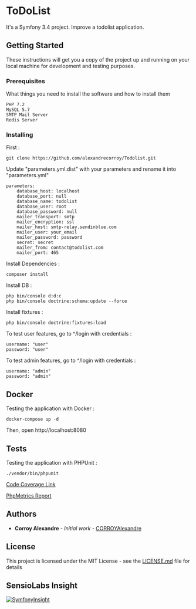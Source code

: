 # ToDoList

It's a Symfony 3.4 project. Improve a todolist application.

## Getting Started

These instructions will get you a copy of the project up and running on your local machine for development and testing purposes.

### Prerequisites

What things you need to install the software and how to install them

```
PHP 7.2
MySQL 5.7
SMTP Mail Server
Redis Server
```

### Installing

First :

```
git clone https://github.com/alexandrecorroy/Todolist.git
```

Update "parameters.yml.dist" with your parameters and rename it into "parameters.yml"

```
parameters:
    database_host: localhost
    database_port: null
    database_name: todolist
    database_user: root
    database_password: null
    mailer_transport: smtp
    mailer_encryption: ssl
    mailer_host: smtp-relay.sendinblue.com
    mailer_user: your_email
    mailer_password: password
    secret: secret
    mailer_from: contact@todolist.com
    mailer_port: 465
```

Install Dependencies :

```
composer install
```

Install DB :

```
php bin/console d:d:c
php bin/console doctrine:schema:update --force
```

Install fixtures :

```
php bin/console doctrine:fixtures:load
```

To test user features, go to ^/login with credentials : 

```
username: "user"
password: "user"
```

To test admin features, go to ^/login with credentials : 

```
username: "admin"
password: "admin"
```

## Docker

Testing the application with Docker :
```
docker-compose up -d
```

Then, open http://localhost:8080

## Tests

Testing the application with PHPUnit :
```
./vendor/bin/phpunit
```

[Code Coverage Link](https://github.com/alexandrecorroy/Todolist/tree/master/coverage-result)

[PhpMetrics Report](https://github.com/alexandrecorroy/Todolist/tree/master/myreport)


## Authors

* **Corroy Alexandre** - *Initial work* - [CORROYAlexandre](https://github.com/alexandrecorroy)

## License

This project is licensed under the MIT License - see the [LICENSE.md](LICENSE.md) file for details

## SensioLabs Insight

[![SymfonyInsight](https://insight.symfony.com/projects/b1c7dcfd-0b7a-41da-a366-4872042885f8/big.svg)](https://insight.symfony.com/projects/b1c7dcfd-0b7a-41da-a366-4872042885f8)
